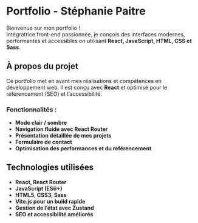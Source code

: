 # Portfolio - Stéphanie Paitre

Bienvenue sur mon portfolio !  
Intégratrice front-end passionnée, je conçois des interfaces modernes, performantes et accessibles en utilisant **React, JavaScript, HTML, CSS et Sass**.

##  À propos du projet
Ce portfolio met en avant mes réalisations et compétences en développement web. Il est conçu avec **React** et optimisé pour le référencement (SEO) et l’accessibilité.

###  Fonctionnalités :
-  **Mode clair / sombre**
-  **Navigation fluide avec React Router**
-  **Présentation détaillée de mes projets**
-  **Formulaire de contact**
-  **Optimisation des performances et du référencement**

##  Technologies utilisées
- **React, React Router**
- **JavaScript (ES6+)**
- **HTML5, CSS3, Sass**
- **Vite.js pour un build rapide**
- **Gestion de l’état avec Zustand**
- **SEO et accessibilité améliorés**


